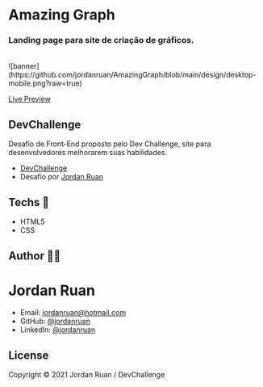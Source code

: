 # Amazing Graph
 ### Landing page para site de criação de gráficos.
<br>
![banner](https://github.com/jordanruan/AmazingGraph/blob/main/design/desktop-mobile.png?raw=true)


<a href="https://jordanruan.github.io/AmazingGraph/">Live Preview</a>

## DevChallenge
Desafio de Front-End proposto pelo Dev Challenge, site para desenvolvedores melhorarem suas habilidades.
- <a href="https://devchallenge.com.br/challenges/5ec9a7fc10e94a38493d3910/details">DevChallenge</a>
- Desafio por <a href="https://github.com/jordanruan/AmazingGraph">Jordan Ruan</a>

## Techs 🔨
- HTML5
- CSS


## Author 👨‍💻

  # Jordan Ruan

  
- Email: jordanruan@hotmail.com 
- GitHub: [@jordanruan](https://github.com/jordanruan)
- LinkedIn: [@jordanruan](https://linkedin.com/in/jordanruan)






## License

Copyright © 2021 Jordan Ruan / DevChallenge
